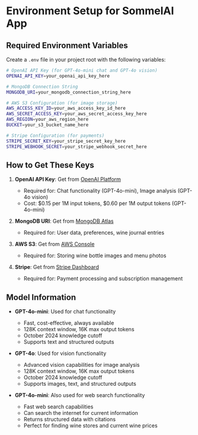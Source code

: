 # Environment Setup for SommelAI App

## Required Environment Variables

Create a `.env` file in your project root with the following variables:

```bash
# OpenAI API Key (for GPT-4o-mini chat and GPT-4o vision)
OPENAI_API_KEY=your_openai_api_key_here

# MongoDB Connection String
MONGODB_URI=your_mongodb_connection_string_here

# AWS S3 Configuration (for image storage)
AWS_ACCESS_KEY_ID=your_aws_access_key_id_here
AWS_SECRET_ACCESS_KEY=your_aws_secret_access_key_here
AWS_REGION=your_aws_region_here
BUCKET=your_s3_bucket_name_here

# Stripe Configuration (for payments)
STRIPE_SECRET_KEY=your_stripe_secret_key_here
STRIPE_WEBHOOK_SECRET=your_stripe_webhook_secret_here
```

## How to Get These Keys

1. **OpenAI API Key**: Get from [OpenAI Platform](https://platform.openai.com/api-keys)
   - Required for: Chat functionality (GPT-4o-mini), Image analysis (GPT-4o vision)
   - Cost: $0.15 per 1M input tokens, $0.60 per 1M output tokens (GPT-4o-mini)

2. **MongoDB URI**: Get from [MongoDB Atlas](https://cloud.mongodb.com/)
   - Required for: User data, preferences, wine journal entries

3. **AWS S3**: Get from [AWS Console](https://aws.amazon.com/s3/)
   - Required for: Storing wine bottle images and menu photos

4. **Stripe**: Get from [Stripe Dashboard](https://dashboard.stripe.com/)
   - Required for: Payment processing and subscription management

## Model Information

- **GPT-4o-mini**: Used for chat functionality
  - Fast, cost-effective, always available
  - 128K context window, 16K max output tokens
  - October 2024 knowledge cutoff
  - Supports text and structured outputs

- **GPT-4o**: Used for vision functionality
  - Advanced vision capabilities for image analysis
  - 128K context window, 16K max output tokens
  - October 2024 knowledge cutoff
  - Supports images, text, and structured outputs

- **GPT-4o-mini**: Also used for web search functionality
  - Fast web search capabilities
  - Can search the internet for current information
  - Returns structured data with citations
  - Perfect for finding wine stores and current wine prices

